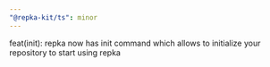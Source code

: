 ```yaml
---
"@repka-kit/ts": minor
---
```


feat(init): repka now has init command which allows to initialize your repository to start using repka

